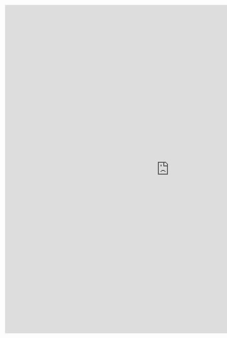 <iframe src="https://lamastex.github.io/spark-gdelt-examples/notebooks/ScaDaMaLe/000b_gdelt_utils.html" width="1080" height="1080" frameborder="0"></iframe>

